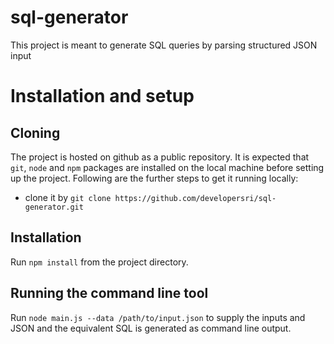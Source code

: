 # sql-generator
This project is meant to generate SQL queries by parsing structured JSON input

# Installation and setup

## Cloning

The project is hosted on github as a public repository. It is expected that `git`, `node` and `npm` packages are installed on the local machine before setting up the project. Following are the further steps to get it running locally:

- clone it by `git clone https://github.com/developersri/sql-generator.git`

## Installation

Run `npm install` from the project directory.

## Running the command line tool

Run `node main.js --data /path/to/input.json` to supply the inputs and JSON and the equivalent SQL is generated as command line output.
